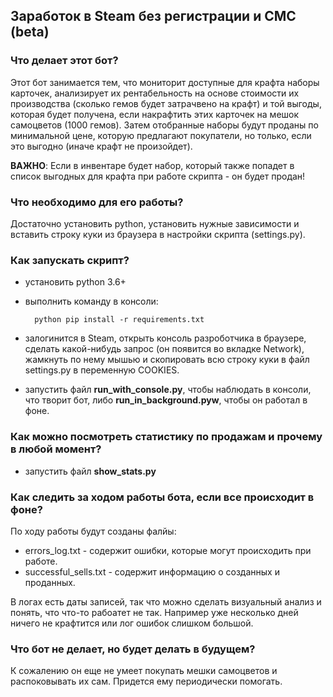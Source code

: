 ## Заработок в Steam без регистрации и СМС (beta)

### Что делает этот бот?

Этот бот занимается тем, что мониторит доступные для крафта наборы карточек,
анализирует их рентабельность на основе стоимости их производства 
(сколько гемов будет затрачвено на крафт) и той выгоды, которая будет получена,
если накрафтить этих карточек на мешок самоцветов (1000 гемов).
Затем отобранные наборы будут проданы по минимальной цене, которую предлагают 
покупатели, но только, если это выгодно (иначе крафт не произойдет).

**ВАЖНО**: Если в инвентаре будет набор, который также попадет в список выгодных 
для крафта при работе скрипта - он будет продан! 

### Что необходимо для его работы?

Достаточно установить python, установить нужные зависимости и
вставить строку куки из браузера в настройки скрипта (settings.py).


### Как запускать скрипт?

- установить python 3.6+

- выполнить команду в консоли:

        python pip install -r requirements.txt

- залогинится в Steam, открыть консоль разроботчика в браузере, 
  сделать какой-нибудь запрос (он появится во вкладке Network), 
  жамкнуть по нему мышью и скопировать всю строку куки в файл settings.py 
  в переменную COOKIES.

- запустить файл **run_with_console.py**, чтобы наблюдать в консоли, что творит бот,
  либо **run_in_background.pyw**, чтобы он работал в фоне.


### Как можно посмотреть статистику по продажам и прочему в любой момент?

- запустить файл **show_stats.py**


### Как следить за ходом работы бота, если все происходит в фоне?

По ходу работы будут созданы фалйы:
- errors_log.txt - содержит ошибки, которые могут происходить при работе.
- successful_sells.txt - содержит информацию о созданных и проданных.

В логах есть даты записей, так что можно сделать визуальный анализ и понять, что
что-то рабоатет не так. Например уже несколько дней ничего не крафтится 
или лог ошибок слишком большой.


### Что бот не делает, но будет делать в будущем?

К сожалению он еще не умеет покупать мешки самоцветов и распоковывать их сам.
Придется ему периодически помогать.